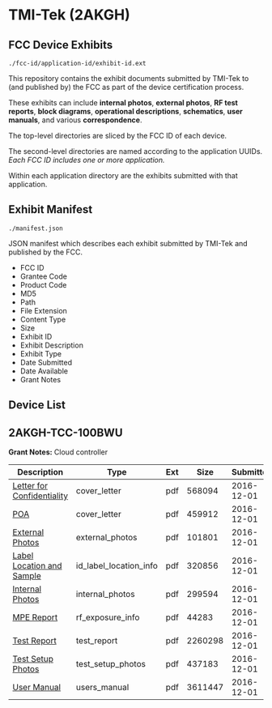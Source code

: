 # TMI-Tek (2AKGH)
## FCC Device Exhibits

```
./fcc-id/application-id/exhibit-id.ext
```

This repository contains the exhibit documents submitted by TMI-Tek to (and published by) the FCC as part of the device certification process.

These exhibits can include **internal photos**, **external photos**, **RF test reports**, **block diagrams**, **operational descriptions**, **schematics**, **user manuals**, and various **correspondence**.

The top-level directories are sliced by the FCC ID of each device.

The second-level directories are named according to the application UUIDs. *Each FCC ID includes one or more application.*

Within each application directory are the exhibits submitted with that application. 

## Exhibit Manifest

```
./manifest.json
```

JSON manifest which describes each exhibit submitted by TMI-Tek and published by the FCC.

- FCC ID
- Grantee Code
- Product Code
- MD5
- Path
- File Extension
- Content Type
- Size
- Exhibit ID
- Exhibit Description
- Exhibit Type
- Date Submitted
- Date Available
- Grant Notes

## Device List
## 2AKGH-TCC-100BWU
**Grant Notes:** Cloud controller

| Description | Type | Ext | Size | Submitted | Available |
| ----------- | ---- | --- | ---- | --------- | --------- |
| [Letter for Confidentiality](2AKGH-TCC-100BWU/a3ac5ae53a84c496ed51738ab818f007/3214463.pdf) | cover_letter | pdf | 568094 | 2016-12-01 | 2016-12-01 |
| [POA](2AKGH-TCC-100BWU/a3ac5ae53a84c496ed51738ab818f007/3214468.pdf) | cover_letter | pdf | 459912 | 2016-12-01 | 2016-12-01 |
| [External Photos](2AKGH-TCC-100BWU/a3ac5ae53a84c496ed51738ab818f007/3214464.pdf) | external_photos | pdf | 101801 | 2016-12-01 | 2016-12-01 |
| [Label Location and Sample](2AKGH-TCC-100BWU/a3ac5ae53a84c496ed51738ab818f007/3214466.pdf) | id_label_location_info | pdf | 320856 | 2016-12-01 | 2016-12-01 |
| [Internal Photos](2AKGH-TCC-100BWU/a3ac5ae53a84c496ed51738ab818f007/3214465.pdf) | internal_photos | pdf | 299594 | 2016-12-01 | 2016-12-01 |
| [MPE Report](2AKGH-TCC-100BWU/a3ac5ae53a84c496ed51738ab818f007/3214467.pdf) | rf_exposure_info | pdf | 44283 | 2016-12-01 | 2016-12-01 |
| [Test Report](2AKGH-TCC-100BWU/a3ac5ae53a84c496ed51738ab818f007/3214462.pdf) | test_report | pdf | 2260298 | 2016-12-01 | 2016-12-01 |
| [Test Setup Photos](2AKGH-TCC-100BWU/a3ac5ae53a84c496ed51738ab818f007/3214469.pdf) | test_setup_photos | pdf | 437183 | 2016-12-01 | 2016-12-01 |
| [User Manual](2AKGH-TCC-100BWU/a3ac5ae53a84c496ed51738ab818f007/3214470.pdf) | users_manual | pdf | 3611447 | 2016-12-01 | 2016-12-01 |
